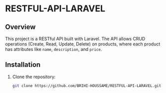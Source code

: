 # RESTFUL-API-LARAVEL

## Overview
This project is a RESTful API built with Laravel. The API allows CRUD operations (Create, Read, Update, Delete) on products, where each product has attributes like `name`, `description`, and `price`.

## Installation
1. Clone the repository:
   ```bash
   git clone https://github.com/BRIHI-HOUSSAME/RESTFUL-API-LARAVEL.git
